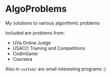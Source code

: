 # AlgoProblems
My solutions to various algorithmic problems

Included are problems from:
* UVa Online Judge
* USACO Training and Competitions
* CodinGame
* Coursera

Also in `custom/` are small interesting programs :)
